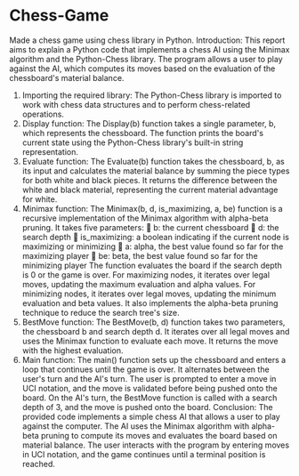 # Chess-Game
Made a chess game using chess library in Python.
Introduction: This report aims to explain a Python code that implements a chess AI using the Minimax algorithm and the Python-Chess library. The program allows a user to play against the AI, which computes its moves based on the evaluation of the chessboard's material balance.
1. Importing the required library: The Python-Chess library is imported to work with chess data structures and to perform chess-related operations.
2. Display function: The Display(b) function takes a single parameter, b, which represents the chessboard. The function prints the board's current state using the Python-Chess library's built-in string representation.
3. Evaluate function: The Evaluate(b) function takes the chessboard, b, as its input and calculates the material balance by summing the piece types for both white and black pieces. It returns the difference between the white and black material, representing the current material advantage for white.
4. Minimax function: The Minimax(b, d, is_maximizing, a, be) function is a recursive implementation of the Minimax algorithm with alpha-beta pruning. It takes five parameters:
 b: the current chessboard
 d: the search depth
 is_maximizing: a boolean indicating if the current node is maximizing or minimizing
 a: alpha, the best value found so far for the maximizing player
 be: beta, the best value found so far for the minimizing player
The function evaluates the board if the search depth is 0 or the game is over. For maximizing nodes, it iterates over legal moves, updating the maximum evaluation and alpha values. For minimizing nodes, it iterates over legal moves, updating the minimum evaluation and beta values. It also implements the alpha-beta pruning technique to reduce the search tree's size.
5. BestMove function: The BestMove(b, d) function takes two parameters, the chessboard b and search depth d. It iterates over all legal moves and uses the Minimax function to evaluate each move. It returns the move with the highest evaluation.
6. Main function: The main() function sets up the chessboard and enters a loop that continues until the game is over. It alternates between the user's turn and the AI's turn. The user is prompted to enter a move in UCI notation, and the move is validated before being pushed onto the board.
On the AI's turn, the BestMove function is called with a search depth of 3, and the move is pushed onto the board.
Conclusion: The provided code implements a simple chess AI that allows a user to play against the computer. The AI uses the Minimax algorithm with alpha-beta pruning to compute its moves and evaluates the board based on material balance. The user interacts with the program by entering moves in UCI notation, and the game continues until a terminal position is reached.
